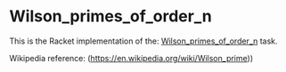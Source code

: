 # Wilson_primes_of_order_n

This is the Racket implementation of the: [Wilson_primes_of_order_n](https://rosettacode.org/wiki/Wilson_primes_of_order_n) task.

Wikipedia reference: (https://en.wikipedia.org/wiki/Wilson_prime))
